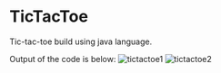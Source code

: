 # TicTacToe
Tic-tac-toe build using java language.

Output of the code is below:
![tictactoe1](https://github.com/kankshi19/TicTacToe/assets/127223655/0514c6c0-a6a0-40fc-92df-3b012415d81c)
![tictactoe2](https://github.com/kankshi19/TicTacToe/assets/127223655/4770136a-33a8-41fb-b871-6f8d08836411)
